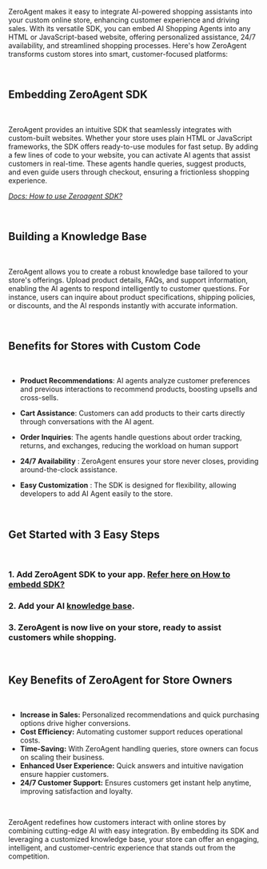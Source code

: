 ZeroAgent makes it easy to integrate AI-powered shopping assistants into your custom online store, enhancing customer experience and driving sales. With its versatile SDK, you can embed AI Shopping Agents into any HTML or JavaScript-based website, offering personalized assistance, 24/7 availability, and streamlined shopping processes. Here's how ZeroAgent transforms custom stores into smart, customer-focused platforms:


<br  />

## **Embedding ZeroAgent SDK**

<br />

ZeroAgent provides an intuitive SDK that seamlessly integrates with custom-built websites. Whether your store uses plain HTML or JavaScript frameworks, the SDK offers ready-to-use modules for fast setup. By adding a few lines of code to your website, you can activate AI agents that assist customers in real-time. These agents handle queries, suggest products, and even guide users through checkout, ensuring a frictionless shopping experience.

_[Docs: How to use Zeroagent SDK?](https://docs.zeroagent.io/)_

<br />

## **Building a Knowledge Base**

<br />

ZeroAgent allows you to create a robust knowledge base tailored to your store's offerings. Upload product details, FAQs, and support information, enabling the 
AI agents to respond intelligently to customer questions. For instance, users can inquire about product specifications, shipping policies, or discounts, and the AI responds instantly with accurate information.

<br />

## **Benefits for Stores with Custom Code**

<br />

- **Product Recommendations**: AI agents analyze customer preferences and previous interactions to recommend products, boosting upsells and cross-sells. 

- **Cart Assistance**: Customers can add products to their carts directly through conversations with the AI agent.
 
- **Order Inquiries**: The agents handle questions about order tracking, returns, and exchanges, reducing the workload on human support

- **24/7 Availability** : ZeroAgent ensures your store never closes, providing around-the-clock assistance.

- **Easy Customization** : The SDK is designed for flexibility, allowing developers to add AI Agent easily to the store.

<br />

## **Get Started with 3 Easy Steps**
<br />

### 1. Add ZeroAgent SDK to your app. [Refer here on How to embedd SDK?](https://docs.zeroagent.io/)
### 2. Add your AI [knowledge base](https://docs.zeroagent.io/).
### 3. ZeroAgent is now live on your store, ready to assist customers while shopping.

<br />

## **Key Benefits of ZeroAgent for Store Owners**
<br />

- **Increase in Sales:** Personalized recommendations and quick purchasing options drive higher conversions.
- **Cost Efficiency:** Automating customer support reduces operational costs.
- **Time-Saving:** With ZeroAgent handling queries, store owners can focus on scaling their business.
- **Enhanced User Experience:** Quick answers and intuitive navigation ensure happier customers.
- **24/7 Customer Support:** Ensures customers get instant help anytime, improving satisfaction and loyalty.

<br />

ZeroAgent redefines how customers interact with online stores by combining cutting-edge AI with easy integration. By embedding its SDK and leveraging a customized knowledge base, your store can offer an engaging, intelligent, and customer-centric experience that stands out from the competition.